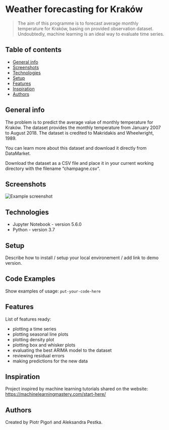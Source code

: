 # Weather forecasting for Kraków
> The aim of this programme is to forecast average monthly temperature for Kraków, basing on provided observation dataset.
Undoubtedly, machine learning is an ideal way to evaluate time series.

## Table of contents
* [General info](#general-info)
* [Screenshots](#screenshots)
* [Technologies](#technologies)
* [Setup](#setup)
* [Features](#features)
* [Inspiration](#inspiration)
* [Authors](#contact)

## General info
The problem is to predict the average value of monthly temperature for Kraków. The dataset provides the monthly temperature from January 2007 to August 2018.
The dataset is credited to Makridakis and Wheelwright, 1989.

You can learn more about this dataset and download it directly from DataMarket.

Download the dataset as a CSV file and place it in your current working directory with the filename “champagne.csv“.

## Screenshots
![Example screenshot](./img/screenshot.png)

## Technologies
* Jupyter Notebook - version 5.6.0
* Python - version 3.7

## Setup
Describe how to install / setup your local environement / add link to demo version.

## Code Examples
Show examples of usage:
`put-your-code-here`

## Features
List of features ready:
* plotting a time series
* plotting seasonal line plots
* plotting density plot
* plotting box and whisker plots
* evaluating the best ARIMA model to the dataset
* reviewing residual errors
* making predictions for the new data 


## Inspiration
Project inspired by machine learning tutorials shared on the website: https://machinelearningmastery.com/start-here/

## Authors 
Created by Piotr Pigoń  and Aleksandra Pestka. 
